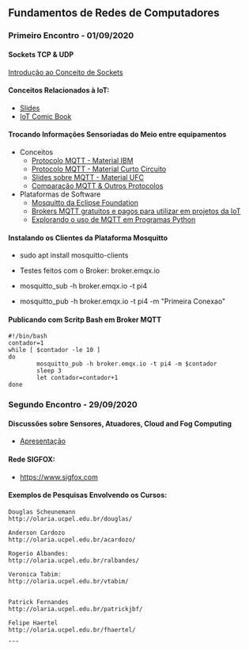 ## Fundamentos de Redes de Computadores


### Primeiro Encontro - 01/09/2020

#### Sockets TCP & UDP
[Introdução ao Conceito de Sockets](http://olaria.ucpel.edu.br/materiais/lib/exe/fetch.php?media=introducao-sockets.pdf)

#### Conceitos Relacionados à IoT:
* [Slides](http://olaria.ucpel.edu.br/materiais/lib/exe/fetch.php?media=iot_slides_introdutorios.pdf)
* [IoT Comic Book](https://iotcomicbook.org/)

#### Trocando Informações Sensoriadas do Meio entre equipamentos
  * Conceitos
    * [Protocolo MQTT - Material IBM](https://www.ibm.com/developerworks/br/library/iot-mqtt-why-good-for-iot/index.html)
    * [Protocolo MQTT - Material Curto Circuito](https://www.curtocircuito.com.br/blog/introducao-ao-mqtt/)
    * [Slides sobre MQTT - Material UFC](https://pt.slideshare.net/MaurcioMoreiraNeto/protocolo-mqtt-redes-de-computadores)
    * [Comparação MQTT & Outros Protocolos](https://medium.com/internet-das-coisas/iot-05-dando-uma-breve-an%C3%A1lise-no-protocolo-mqtt-e404e977fbb6)
  * Plataformas de Software
    * [Mosquitto da Eclipse Foundation](https://mosquitto.org)
    * [Brokers MQTT gratuitos e pagos para utilizar em projetos da IoT](https://diyprojects.io/8-online-mqtt-brokers-iot-connected-objects-cloud/#.XzfHmEl7nUI)
    * [Explorando o uso de MQTT em Programas Python](https://fazbe.github.io/Usando-o-paho-mqtt-para-Python/)


#### Instalando os Clientes da Plataforma Mosquitto

* sudo apt install mosquitto-clients

* Testes feitos com o Broker: broker.emqx.io

* mosquitto_sub -h broker.emqx.io -t pi4

* mosquitto_pub -h broker.emqx.io -t pi4 -m "Primeira Conexao"


#### Publicando com Scritp Bash em Broker MQTT
~~~
#!/bin/bash
contador=1
while [ $contador -le 10 ]
do
        mosquitto_pub -h broker.emqx.io -t pi4 -m $contador
        sleep 3
        let contador=contador+1
done
~~~

### Segundo Encontro - 29/09/2020
#### Discussões sobre Sensores, Atuadores, Cloud and Fog Computing
 * [Apresentação](http://olaria.ucpel.edu.br/materiais/lib/exe/fetch.php?media=apresentacao-fund-redes-computadores.pdf)
 
#### Rede SIGFOX:
 * https://www.sigfox.com

#### Exemplos de Pesquisas Envolvendo os Cursos:

~~~
Douglas Scheunemann
http://olaria.ucpel.edu.br/douglas/

Anderson Cardozo
http://olaria.ucpel.edu.br/acardozo/

Rogerio Albandes: 
http://olaria.ucpel.edu.br/ralbandes/

Veronica Tabim:
http://olaria.ucpel.edu.br/vtabim/


Patrick Fernandes
http://olaria.ucpel.edu.br/patrickjbf/

Felipe Haertel
http://olaria.ucpel.edu.br/fhaertel/

˜˜˜
